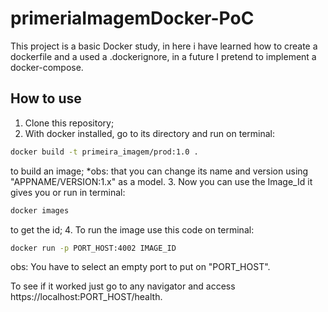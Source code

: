 # primeriaImagemDocker-PoC

This project is a basic Docker study, in here i have learned how to create a dockerfile and a used a .dockerignore, in a future 
I pretend to implement a docker-compose.

## How to use

1. Clone this repository;
2. With docker installed, go to its directory and run on terminal:
```bash
docker build -t primeira_imagem/prod:1.0 .
```
to build an image;
*obs: that you can change its name and version using "APPNAME/VERSION:1.x" as a model.
3. Now you can use the Image_Id it gives you or run in terminal:
```bash
docker images
```
to get the id;
4. To run the image use this code on terminal:
```bash
docker run -p PORT_HOST:4002 IMAGE_ID
```
obs: You have to select an empty port to put on "PORT_HOST".

To see if it worked just go to any navigator and access https://localhost:PORT_HOST/health.
